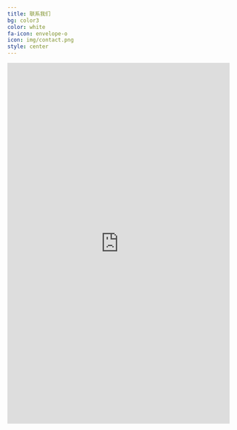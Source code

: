 ```yaml
---
title: 联系我们
bg: color3
color: white 
fa-icon: envelope-o
icon: img/contact.png
style: center
---
```


<iframe width="504" height="819" frameborder="0" scrolling="no" marginheight="0" marginwidth="0" src="http://j.map.baidu.com/gIvc5"></iframe>